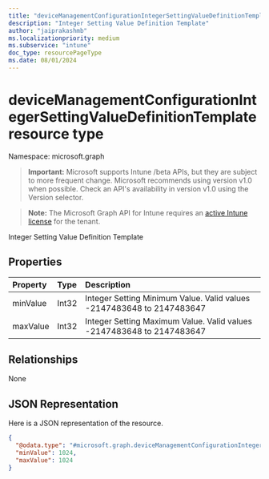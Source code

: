```yaml
---
title: "deviceManagementConfigurationIntegerSettingValueDefinitionTemplate resource type"
description: "Integer Setting Value Definition Template"
author: "jaiprakashmb"
ms.localizationpriority: medium
ms.subservice: "intune"
doc_type: resourcePageType
ms.date: 08/01/2024
---
```


# deviceManagementConfigurationIntegerSettingValueDefinitionTemplate resource type

Namespace: microsoft.graph

> **Important:** Microsoft supports Intune /beta APIs, but they are subject to more frequent change. Microsoft recommends using version v1.0 when possible. Check an API's availability in version v1.0 using the Version selector.

> **Note:** The Microsoft Graph API for Intune requires an [active Intune license](https://go.microsoft.com/fwlink/?linkid=839381) for the tenant.

Integer Setting Value Definition Template

## Properties
|Property|Type|Description|
|:---|:---|:---|
|minValue|Int32|Integer Setting Minimum Value. Valid values -2147483648 to 2147483647|
|maxValue|Int32|Integer Setting Maximum Value. Valid values -2147483648 to 2147483647|

## Relationships
None

## JSON Representation
Here is a JSON representation of the resource.
<!-- {
  "blockType": "resource",
  "@odata.type": "microsoft.graph.deviceManagementConfigurationIntegerSettingValueDefinitionTemplate"
}
-->
``` json
{
  "@odata.type": "#microsoft.graph.deviceManagementConfigurationIntegerSettingValueDefinitionTemplate",
  "minValue": 1024,
  "maxValue": 1024
}
```